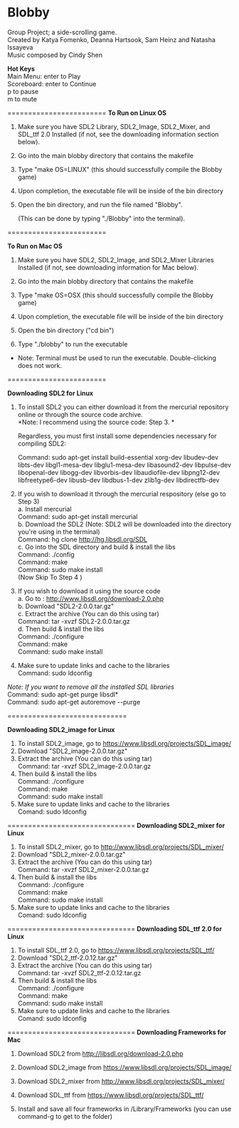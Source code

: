 Blobby
======

Group Project; a side-scrolling game.<br>
Created by Katya Fomenko, Deanna Hartsook, Sam Heinz and Natasha Issayeva<br>
Music composed by Cindy Shen

**Hot Keys**<br>
Main Menu: enter to Play<br>
Scoreboard: enter to Continue<br>
p to pause<br>
m to mute<br>

========================
**To Run on Linux OS**

1. Make sure you have SDL2 Library, SDL2_Image, SDL2_Mixer, and SDL_ttf 2.0 Installed (if not, see the downloading information section below).

2. Go into the main blobby directory that contains the makefile

3. Type "make OS=LINUX" (this should successfully compile the Blobby game)

4. Upon completion, the executable file will be inside of the bin directory

5. Open the bin directory, and run the file named "Blobby". 

	(This can be done by typing "./Blobby" into the terminal).


========================

**To Run on Mac OS**

1. Make sure you have SDL2, SDL2_Image, and SDL2_Mixer Libraries Installed (if not, see downloading information for Mac below).

2. Go into the main blobby directory that contains the makefile

3. Type "make OS=OSX (this should successfully compile the Blobby game)

4. Upon completion, the executable file will be inside of the bin directory

5. Open the bin directory ("cd bin") 

6. Type "./blobby" to run the executable
 
* Note: Terminal must be used to run the executable. Double-clicking does not work.

========================

**Downloading SDL2 for Linux**

1. To install SDL2 you can either download it from the mercurial repository online or through the source code archive.<br>
	*Note: I recommend using the source code: Step 3. *

	Regardless, you must first install some dependencies necessary for compiling SDL2:

	Command: sudo apt-get install build-essential xorg-dev libudev-dev libts-dev libgl1-mesa-dev libglu1-mesa-dev libasound2-dev libpulse-dev libopenal-dev libogg-dev libvorbis-dev libaudiofile-dev libpng12-dev libfreetype6-dev libusb-dev libdbus-1-dev zlib1g-dev libdirectfb-dev 

2. If you wish to download it through the mercurial respository (else go to Step 3)<br>
	a. Install mercurial<br>
		Command: sudo apt-get install mercurial<br>
	b. Download the SDL2 (Note: SDL2 will be downloaded into the directory you're using in the terminal)<br>
		Command: hg clone http://hg.libsdl.org/SDL<br>
	c. Go into the SDL directory and build & install the libs<br>
		Command: ./config<br>
		Command: make<br>
		Command: sudo make install<br>
	(Now Skip To Step 4 )		
	
3. If you wish to download it using the source code<br>
	a. Go to :  http://www.libsdl.org/download-2.0.php<br> 
	b. Download "SDL2-2.0.0.tar.gz"<br>
	c. Extract the archive (You can do this using tar)<br>
		Command: tar -xvzf SDL2-2.0.0.tar.gz<br>
	d. Then build & install the libs<br>
		Command: ./configure<br>
		Command: make<br>
		Command: sudo make install <br>
4. Make sure to update links and cache to the libraries<br>
	Command: sudo ldconfig<br>

*Note: If you want to remove all the installed SDL libraries* <br>
	Command: sudo apt-get purge libsdl* <br>
	Command: sudo apt-get autoremove --purge <br>
	 
=============================

**Downloading SDL2_image for Linux**

1. To install SDL2_image, go to https://www.libsdl.org/projects/SDL_image/ <br>
2. Download "SDL2_image-2.0.0.tar.gz"<br>
3. Extract the archive (You can do this using tar)<br>
	Command: tar -xvzf SDL2_image-2.0.0.tar.gz<br>
4. Then build & install the libs<br>
	Command: ./configure<br>
	Command: make<br>
	Command: sudo make install<br>
5. Make sure to update links and cache to the libraries<br>
	Comand: sudo ldconfig<br>
	
===============================
**Downloading SDL2_mixer for Linux**

1. To install SDL2_mixer, go to http://www.libsdl.org/projects/SDL_mixer/<br>
2. Download "SDL2_mixer-2.0.0.tar.gz"<br>
3. Extract the archive (You can do this using tar)<br>
	Command: tar -xvzf SDL2_mixer-2.0.0.tar.gz<br>
4. Then build & install the libs<br>
	Command: ./configure<br>
	Command: make<br>
	Command: sudo make install<br>
5. Make sure to update links and cache to the libraries<br>
	Comand: sudo ldconfig<br>

===============================
**Downloading SDL_ttf 2.0 for Linux**

1. To install SDL_ttf 2.0, go to https://www.libsdl.org/projects/SDL_ttf/<br>
2. Download "SDL2_ttf-2.0.12.tar.gz"<br>
3. Extract the archive (You can do this using tar)<br>
	Command: tar -xvzf SDL2_ttf-2.0.12.tar.gz<br>
4. Then build & install the libs<br>
	Command: ./configure<br>
	Command: make<br>
	Command: sudo make install<br>
5. Make sure to update links and cache to the libraries<br>
	Comand: sudo ldconfig<br>

===============================
**Downloading Frameworks for Mac**

1. Download SDL2 from http://libsdl.org/download-2.0.php

2. Download SDL2_image from https://www.libsdl.org/projects/SDL_image/

3. Download SDL2_mixer from http://www.libsdl.org/projects/SDL_mixer/

4. Download SDL_ttf from https://www.libsdl.org/projects/SDL_ttf/ 

5. Install and save all four frameworks in /Library/Frameworks (you can use command-g to get to the folder)





